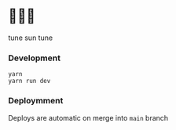 # 🎵🌞🎵

tune sun tune

### Development

```
yarn
yarn run dev
```

### Deploymment

Deploys are automatic on merge into `main` branch
